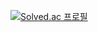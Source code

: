 [![Solved.ac
프로필](http://mazassumnida.wtf/api/v2/generate_badge?boj=jmw93)](https://solved.ac/jmw93)


